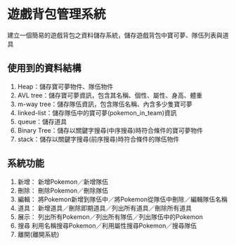 # 遊戲背包管理系統
建立一個簡易的遊戲背包之資料儲存系統，儲存遊戲背包中寶可夢、隊伍列表與道具

## 使用到的資料結構
1. Heap：儲存寶可夢物件、隊伍物件
2. AVL tree：儲存寶可夢資訊，包含其名稱、個性、屬性、身高、體重
3. m-way tree：儲存隊伍資訊，包含隊伍名稱、內含多少隻寶可夢
4. linked-list：儲存隊伍中的寶可夢(pokemon_in_team)資訊
5. queue：儲存道具
6. Binary Tree：儲存以關鍵字搜尋(中序搜尋)時符合條件的寶可夢物件
7. stack：儲存以關鍵字搜尋(前序搜尋)時符合條件的隊伍物件

## 系統功能
1. 新增：
新增Pokemon／新增隊伍
2. 刪除：
刪除Pokemon／刪除隊伍
3. 編輯：
將Pokemon新增到隊伍中／將Pokemon從隊伍中刪除／編輯隊伍名稱
4. 道具：
新增道具／刪除即期道具／列出所有道具／刪除所有道具
5. 展示：
列出所有Pokemon／列出所有隊伍／列出隊伍中的Pokemon
6. 搜尋
利用名稱搜尋Pokemon／利用屬性搜尋Pokemon／搜尋隊伍
7. 離開(離開系統)


